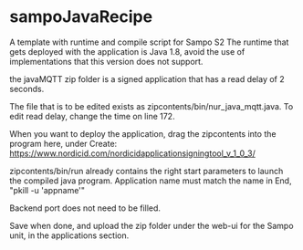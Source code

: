 # sampoJavaRecipe
A template with runtime and compile script for Sampo S2
The runtime that gets deployed with the application is Java 1.8, avoid the use of implementations that this version does not support.

the javaMQTT zip folder is a signed application that has a read delay of 2 seconds.

The file that is to be edited exists as zipcontents/bin/nur_java_mqtt.java. To edit read delay, change the time on line 172.

When you want to deploy the application, drag the zipcontents into the program here, under Create:
https://www.nordicid.com/nordicidapplicationsigningtool_v_1_0_3/

zipcontents/bin/run already contains the right start parameters to launch the compiled java program. 
Application name must match the name in End, "pkill -u 'appname'"

Backend port does not need to be filled.

Save when done, and upload the zip folder under the web-ui for the Sampo unit, in the applications section. 